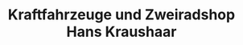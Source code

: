 ---
title: "Kraftfahrzeuge und Zweiradshop Hans Kraushaar"
url: /neuhofen/kraftfahrzeuge-und-zweiradshop-hans-kraushaar/
shop: Autohaus
---